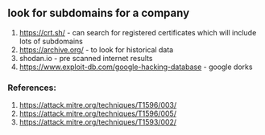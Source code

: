 ## look for subdomains for a company
1. https://crt.sh/ - can search for registered certificates which will include lots of subdomains
2. https://archive.org/ - to look for historical data
3. shodan.io - pre scanned internet results
4. https://www.exploit-db.com/google-hacking-database - google dorks



### References: 
1. https://attack.mitre.org/techniques/T1596/003/
2. https://attack.mitre.org/techniques/T1596/005/
3. https://attack.mitre.org/techniques/T1593/002/
